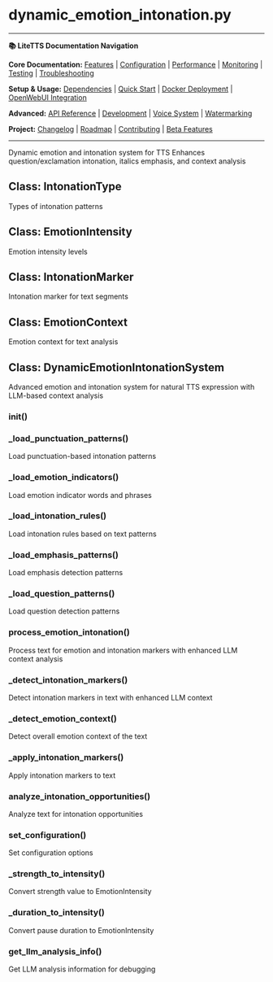 # dynamic_emotion_intonation.py

---
**📚 LiteTTS Documentation Navigation**

**Core Documentation:** [Features](../../../../../FEATURES.md) | [Configuration](../../../../../CONFIGURATION.md) | [Performance](../../../../../PERFORMANCE.md) | [Monitoring](../../../../../MONITORING.md) | [Testing](../../../../../TESTING.md) | [Troubleshooting](../../../../../TROUBLESHOOTING.md)

**Setup & Usage:** [Dependencies](../../../../../DEPENDENCIES.md) | [Quick Start](../../../../../usage/QUICK_START_COMMANDS.md) | [Docker Deployment](../../../../../usage/DOCKER-DEPLOYMENT.md) | [OpenWebUI Integration](../../../../../usage/OPENWEBUI-INTEGRATION.md)

**Advanced:** [API Reference](../../../../API_REFERENCE.md) | [Development](../../../../../development/README.md) | [Voice System](../../../../../voices/README.md) | [Watermarking](../../../../../WATERMARKING.md)

**Project:** [Changelog](../../../../../CHANGELOG.md) | [Roadmap](../../../../../ROADMAP.md) | [Contributing](../../../../../CONTRIBUTIONS.md) | [Beta Features](../../../../../BETA_FEATURES.md)

---


Dynamic emotion and intonation system for TTS
Enhances question/exclamation intonation, italics emphasis, and context analysis


## Class: IntonationType

Types of intonation patterns

## Class: EmotionIntensity

Emotion intensity levels

## Class: IntonationMarker

Intonation marker for text segments

## Class: EmotionContext

Emotion context for text analysis

## Class: DynamicEmotionIntonationSystem

Advanced emotion and intonation system for natural TTS expression with LLM-based context analysis

### __init__()

### _load_punctuation_patterns()

Load punctuation-based intonation patterns

### _load_emotion_indicators()

Load emotion indicator words and phrases

### _load_intonation_rules()

Load intonation rules based on text patterns

### _load_emphasis_patterns()

Load emphasis detection patterns

### _load_question_patterns()

Load question detection patterns

### process_emotion_intonation()

Process text for emotion and intonation markers with enhanced LLM context analysis

### _detect_intonation_markers()

Detect intonation markers in text with enhanced LLM context

### _detect_emotion_context()

Detect overall emotion context of the text

### _apply_intonation_markers()

Apply intonation markers to text

### analyze_intonation_opportunities()

Analyze text for intonation opportunities

### set_configuration()

Set configuration options

### _strength_to_intensity()

Convert strength value to EmotionIntensity

### _duration_to_intensity()

Convert pause duration to EmotionIntensity

### get_llm_analysis_info()

Get LLM analysis information for debugging

